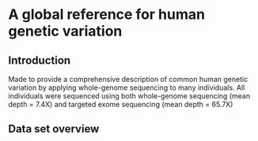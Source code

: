 # A global reference for human genetic variation

## Introduction
Made to provide a comprehensive description of common human genetic variation by applying whole-genome sequencing to many individuals.
All individuals were sequenced using both whole-genome sequencing (mean depth = 7.4X) and targeted exome sequencing (mean depth = 65.7X)

## Data set overview
